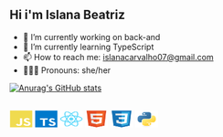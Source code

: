 ## Hi i'm Islana Beatriz

- 🔭 I’m currently working on back-and
- 🌱 I’m currently learning TypeScript 
- 📫 How to reach me: islanacarvalho07@gmail.com
- 🧛🏾‍♀️ Pronouns: she/her

[![Anurag's GitHub stats](https://github-readme-stats.vercel.app/api?username=islanabeatriz&show_icons=true&theme=midnight-purple)](https://github.com/anuraghazra/github-readme-stats)
  <div style="display: inline_block"><br>
    <img align="center" alt="Rafa-Js" height="30" width="40" src="https://raw.githubusercontent.com/devicons/devicon/master/icons/javascript/javascript-plain.svg">
    <img align="center" alt="Rafa-Ts" height="30" width="40" src="https://raw.githubusercontent.com/devicons/devicon/master/icons/typescript/typescript-plain.svg">
    <img align="center" alt="Rafa-React" height="30" width="40" src="https://raw.githubusercontent.com/devicons/devicon/master/icons/react/react-original.svg">
    <img align="center" alt="Rafa-HTML" height="30" width="40" src="https://raw.githubusercontent.com/devicons/devicon/master/icons/html5/html5-original.svg">
    <img align="center" alt="Rafa-CSS" height="30" width="40" src="https://raw.githubusercontent.com/devicons/devicon/master/icons/css3/css3-original.svg">
    <img align="center" alt="Rafa-Python" height="30" width="40" src="https://raw.githubusercontent.com/devicons/devicon/master/icons/python/python-original.svg">
  </div>
